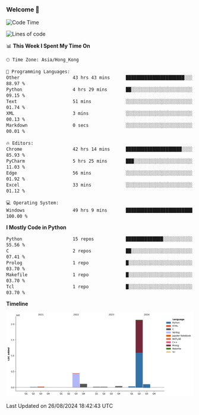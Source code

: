 ### Welcome 👋

<!--START_SECTION:waka-->
![Code Time](http://img.shields.io/badge/Code%20Time-594%20hrs%2035%20mins-blue)

![Lines of code](https://img.shields.io/badge/From%20Hello%20World%20I%27ve%20Written-2.9%20million%20lines%20of%20code-blue)

📊 **This Week I Spent My Time On** 

```text
🕑︎ Time Zone: Asia/Hong_Kong

💬 Programming Languages: 
Other                    43 hrs 43 mins      ██████████████████████░░░   88.97 % 
Python                   4 hrs 29 mins       ██░░░░░░░░░░░░░░░░░░░░░░░   09.15 % 
Text                     51 mins             ░░░░░░░░░░░░░░░░░░░░░░░░░   01.74 % 
XML                      3 mins              ░░░░░░░░░░░░░░░░░░░░░░░░░   00.13 % 
Markdown                 0 secs              ░░░░░░░░░░░░░░░░░░░░░░░░░   00.01 % 

🔥 Editors: 
Chrome                   42 hrs 14 mins      █████████████████████░░░░   85.93 % 
PyCharm                  5 hrs 25 mins       ███░░░░░░░░░░░░░░░░░░░░░░   11.03 % 
Edge                     56 mins             ░░░░░░░░░░░░░░░░░░░░░░░░░   01.92 % 
Excel                    33 mins             ░░░░░░░░░░░░░░░░░░░░░░░░░   01.12 % 

💻 Operating System: 
Windows                  49 hrs 9 mins       █████████████████████████   100.00 % 
```

**I Mostly Code in Python** 

```text
Python                   15 repos            ██████████████░░░░░░░░░░░   55.56 % 
C                        2 repos             ██░░░░░░░░░░░░░░░░░░░░░░░   07.41 % 
Prolog                   1 repo              █░░░░░░░░░░░░░░░░░░░░░░░░   03.70 % 
Makefile                 1 repo              █░░░░░░░░░░░░░░░░░░░░░░░░   03.70 % 
Tcl                      1 repo              █░░░░░░░░░░░░░░░░░░░░░░░░   03.70 % 
```



**Timeline**

![Lines of Code chart](https://raw.githubusercontent.com/xhj2501/xhj2501/main/assets/bar_graph.png)


 Last Updated on 26/08/2024 18:42:43 UTC
<!--END_SECTION:waka-->




